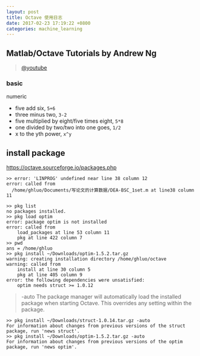 ```yaml
---
layout: post
title: Octave 使用日志
date: 2017-02-23 17:19:22 +0800
categories: machine_learning
---
```


## Matlab/Octave Tutorials by Andrew Ng
> [@youtube](https://www.youtube.com/playlist?list=PLZ-E1VZLTeHMtUopmGx99KS775aHYP3e4)

### basic
numeric
- five add six, `5+6`
- three minus two, `3-2`
- five multiplied by eight/five times eight, `5*8`
- one divided by two/two into one goes, `1/2`
- x to the yth power, `x^y`






## install package

https://octave.sourceforge.io/packages.php

```
>> error: 'LINPROG' undefined near line 38 column 12
error: called from
  /home/ghluo/Documents/写论文的计算数据/DEA-BSC_1set.m at line38 column 11

>> pkg list
no packages installed.
>> pkg load optim
error: package optim is not installed
error: called from
    load_packages at line 53 column 11
    pkg at line 422 column 7
>> pwd
ans = /home/ghluo
>> pkg install ~/Downloads/optim-1.5.2.tar.gz
warning: creating installation directory /home/ghluo/octave
warning: called from
    install at line 30 column 5
    pkg at line 405 column 9
error: the following dependencies were unsatisfied:
    optim needs struct >= 1.0.12
```

> -auto
The package manager will automatically load the installed package when starting Octave. This overrides any setting within the package.

```
>> pkg install ~/Downloads/struct-1.0.14.tar.gz -auto
For information about changes from previous versions of the struct package, run 'news struct'.
>> pkg install ~/Downloads/optim-1.5.2.tar.gz -auto
For information about changes from previous versions of the optim package, run 'news optim'.
```

